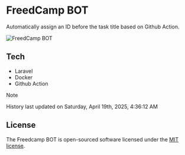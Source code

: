 # FreedCamp BOT

Automatically assign an ID before the task title based on Github Action.

![FreedCamp BOT](https://repository-images.githubusercontent.com/737932867/7d34798b-2680-471c-b089-a78a718d3d6a)

## Tech

- Laravel
- Docker
- Github Action

> [!NOTE]  
> History last updated on Saturday, April 19th, 2025, 4:36:12 AM

## License

The Freedcamp BOT is open-sourced software licensed under the [MIT license](https://opensource.org/licenses/MIT).

